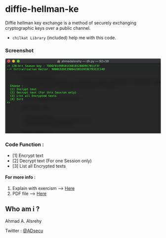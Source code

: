 # diffie-hellman-ke
Diffie hellman key exchange is a method of securely exchanging cryptographic keys over a public channel.
-  `chilkat Library` (included) help me with this code.

### Screenshot
![s c](screenshot.png "screenshot")

### Code Function :

- [1] Encrypt text
- [2] Decrypt text (For one Session only)
- [3] List all Encrypted texts

#### For more info :
1. Explain with exercism --> [Here](https://github.com/exercism/python/tree/master/exercises/diffie-hellman)
2. PDF file --> [Here](http://www.cse.unt.edu/~tarau/teaching/PP/NumberTheoretical/Diffie–Hellman%20key%20exchange.pdf)






 ## Who am i ?
 Ahmad A. Alsrehy
 
 Twitter : [@ADsecu](http://twitter.com/adsecu) 
